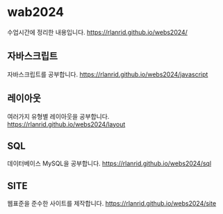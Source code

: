 # wab2024
수업시간에 정리한 내용입니다.
https://rlanrid.github.io/webs2024/

## 자바스크립트
자바스크립트를 공부합니다.
https://rlanrid.github.io/webs2024/javascript

## 레이아웃
여러가지 유형별 레이아웃을 공부합니다.
https://rlanrid.github.io/webs2024/layout

## SQL
데이터베이스 MySQL을 공부합니다.
https://rlanrid.github.io/webs2024/sql

## SITE
웹표준을 준수한 사이트를 제작합니다.
https://rlanrid.github.io/webs2024/site
